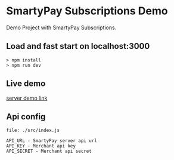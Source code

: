 # SmartyPay Subscriptions Demo

Demo Project with SmartyPay Subscriptions.

## Load and fast start on localhost:3000
```
> npm install
> npm run dev
```

## Live demo
[server demo link](https://ncps-subs-demo.staging.mnxsc.tech/)

## Api config
```
file: ./src/index.js

API_URL - SmartyPay server api url
API_KEY - Merchant api key
API_SECRET - Merchant api secret
```